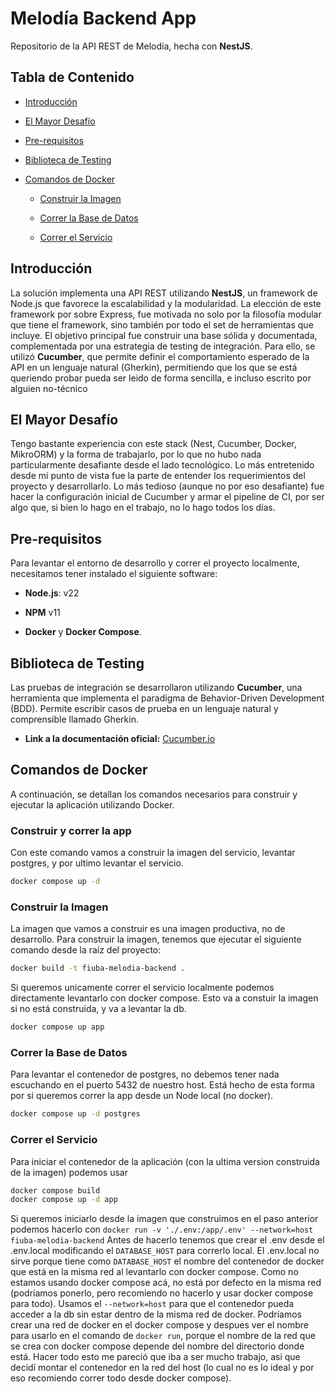Melodía Backend App
=========================================================

Repositorio de la API REST de Melodía, hecha con **NestJS**.

Tabla de Contenido
------------------

*   [Introducción](#introducción)
    
*   [El Mayor Desafío](#el-mayor-desafío)
    
*   [Pre-requisitos](#pre-requisitos)
    
*   [Biblioteca de Testing](#biblioteca-de-testing)
    
*   [Comandos de Docker](#comandos-de-docker)
    
    *   [Construir la Imagen](#construir-la-imagen)
        
    *   [Correr la Base de Datos](#correr-la-base-de-datos)
        
    *   [Correr el Servicio](#correr-el-servicio)
        

Introducción
------------

La solución implementa una API REST utilizando **NestJS**, un framework de Node.js que favorece la escalabilidad y la modularidad. La elección de este framework por sobre Express, fue motivada no solo por la filosofía modular que tiene el framework, sino también por todo el set de herramientas que incluye. El objetivo principal fue construir una base sólida y documentada, complementada por una estrategia de testing de integración. Para ello, se utilizó **Cucumber**, que permite definir el comportamiento esperado de la API en un lenguaje natural (Gherkin), permitiendo que los que se está queriendo probar pueda ser leido de forma sencilla, e incluso escrito por alguien no-técnico

El Mayor Desafío
----------------

Tengo bastante experiencia con este stack (Nest, Cucumber, Docker, MikroORM) y la forma de trabajarlo, por lo que no hubo nada particularmente desafiante desde el lado tecnológico. Lo más entretenido desde mi punto de vista fue la parte de entender los requerimientos del proyecto y desarrollarlo. Lo más tedioso (aunque no por eso desafiante) fue hacer la configuración inicial de Cucumber y armar el pipeline de CI, por ser algo que, si bien lo hago en el trabajo, no lo hago todos los días.

Pre-requisitos
--------------

Para levantar el entorno de desarrollo y correr el proyecto localmente, necesitamos tener instalado el siguiente software:

*   **Node.js**: v22
    
*   **NPM** v11
    
*   **Docker** y **Docker Compose**.
    

Biblioteca de Testing
-------------------

Las pruebas de integración se desarrollaron utilizando **Cucumber**, una herramienta que implementa el paradigma de Behavior-Driven Development (BDD). Permite escribir casos de prueba en un lenguaje natural y comprensible llamado Gherkin.

*   **Link a la documentación oficial:** [Cucumber.io](https://cucumber.io/docs/)
    

Comandos de Docker
------------------

A continuación, se detallan los comandos necesarios para construir y ejecutar la aplicación utilizando Docker.

### Construir y correr la app
Con este comando vamos a construir la imagen del servicio, levantar postgres, y por ultimo levantar el servicio.
```bash
docker compose up -d
```

### Construir la Imagen
La imagen que vamos a construir es una imagen productiva, no de desarrollo.
Para construir la imagen, tenemos que ejecutar el siguiente comando desde la raíz del proyecto:

```bash
docker build -t fiuba-melodia-backend .
```

Si queremos unicamente correr el servicio localmente podemos directamente levantarlo con docker compose. Esto va a constuir la imagen si no está construida, y va a levantar la db.
```bash
docker compose up app
```

### Correr la Base de Datos

Para levantar el contenedor de postgres, no debemos tener nada escuchando en el puerto 5432 de nuestro host. Está hecho de esta forma por si queremos correr la app desde un Node local (no docker).
```bash
docker compose up -d postgres
```

### Correr el Servicio

Para iniciar el contenedor de la aplicación (con la ultima version construida de la imagen) podemos usar
```bash
docker compose build
docker compose up -d app
```
Si queremos iniciarlo desde la imagen que construimos en el paso anterior podemos hacerlo con
`docker run -v './.env:/app/.env' --network=host fiuba-melodia-backend`
Antes de hacerlo tenemos que crear el .env desde el .env.local modificando el `DATABASE_HOST` para correrlo local. El .env.local no sirve porque tiene como `DATABASE_HOST` el nombre del contenedor de docker que está en la misma red al levantarlo con docker compose. Como no estamos usando docker compose acá, no está por defecto en la misma red (podríamos ponerlo, pero recomiendo no hacerlo y usar docker compose para todo).
Usamos el `--network=host` para que el contenedor pueda acceder a la db sin estar dentro de la misma red de docker. Podríamos crear una red de docker en el docker compose y despues ver el nombre para usarlo en el comando de `docker run`, porque el nombre de la red que se crea con docker compose depende del nombre del directorio donde está. Hacer todo esto me pareció que iba a ser mucho trabajo, asi que decidí montar el contenedor en la red del host (lo cual no es lo ideal y por eso recomiendo correr todo desde docker compose).
